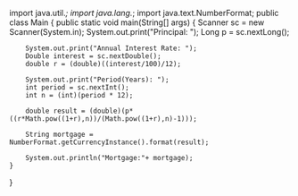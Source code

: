 import java.util.*;
import java.lang.*;
import java.text.NumberFormat;
public class Main
{
	public static void main(String[] args) {
		Scanner sc = new Scanner(System.in);
		System.out.print("Principal: ");
		Long p = sc.nextLong();
		
		System.out.print("Annual Interest Rate: ");
		Double interest = sc.nextDouble();
		double r = (double)((interest/100)/12);
		
		System.out.print("Period(Years): ");
		int period = sc.nextInt();
		int n = (int)(period * 12);
		
		double result = (double)(p*((r*Math.pow((1+r),n))/(Math.pow((1+r),n)-1)));
		
		String mortgage = NumberFormat.getCurrencyInstance().format(result);
		
		System.out.println("Mortgage:"+ mortgage);
	}
}
